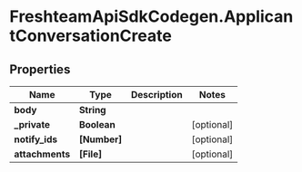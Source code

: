 # FreshteamApiSdkCodegen.ApplicantConversationCreate

## Properties

| Name            | Type         | Description | Notes      |
| --------------- | ------------ | ----------- | ---------- |
| **body**        | **String**   |             |
| **\_private**   | **Boolean**  |             | [optional] |
| **notify_ids**  | **[Number]** |             | [optional] |
| **attachments** | **[File]**   |             | [optional] |
